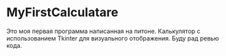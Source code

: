 # MyFirstCalculatare
Это моя первая программа написанная на питоне. Калькулятор с использованием Tkinter для визуального отображения. Буду рад ревью кода.
